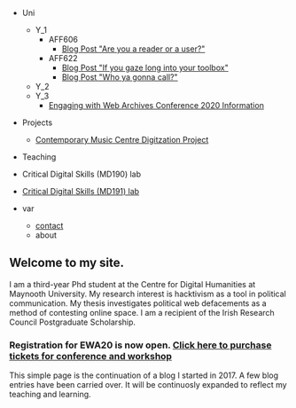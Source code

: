 - Uni
  - Y_1
    - AFF606
      - [Blog Post "Are you a reader or a user?"](/uni/y1/AFF606.md)
    - AFF622
      - [Blog Post "If you gaze long into your toolbox"](/uni/y1/Aff622_1.md)
      - [Blog Post "Who ya gonna call?"](/uni/y1/AFF622_2.md)
  - Y_2
  - Y_3
    - [Engaging with Web Archives Conference 2020 Information](/uni/y3/EWA20.md)
    
- Projects
  - [Contemporary Music Centre Digitzation Project](/uni/y2/cmcproejct.md)
  
 - Teaching
  - Critical Digital Skills (MD190) lab
  - [Critical Digital Skills (MD191) lab](https://2020.moodle.maynoothuniversity.ie/course/view.php?id=3002)
  
- var
  - [contact](/about/contact/md)
  - about

## Welcome to my site.

I am a third-year Phd student at the Centre for Digital Humanities at Maynooth University. My research interest is hacktivism as a tool in political communication. My thesis investigates political web defacements as a method of contesting online space. I am a recipient of the Irish Research Council Postgraduate Scholarship.

### Registration for EWA20 is now open. [Click here to purchase tickets for conference and workshop](https://ewaconference.com/conference-details/registration/)

This simple page is the continuation of a blog I started in 2017. A few blog entries have been carried over. It will be continuosly expanded to reflect my teaching and learning.
